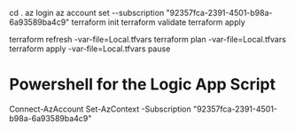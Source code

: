 cd .
az login 
az account set --subscription "92357fca-2391-4501-b98a-6a93589ba4c9"
terraform init
terraform validate
terraform apply

terraform refresh -var-file=Local.tfvars
terraform plan -var-file=Local.tfvars
terraform apply -var-file=Local.tfvars 
pause


# Powershell for the Logic App Script

Connect-AzAccount
Set-AzContext -Subscription "92357fca-2391-4501-b98a-6a93589ba4c9"
